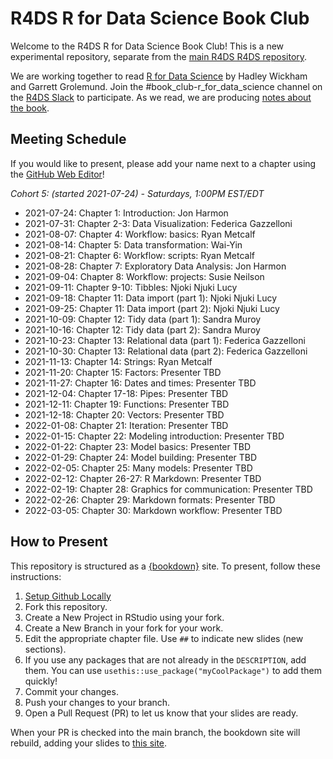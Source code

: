 # R4DS R for Data Science Book Club

Welcome to the R4DS R for Data Science Book Club!
This is a new experimental repository, separate from the [main R4DS R4DS repository](https://github.com/r4ds/bookclub-R_for_Data_Science).

We are working together to read [R for Data Science](https://r4ds.had.co.nz/) by Hadley Wickham and Garrett Grolemund.
Join the #book_club-r_for_data_science channel on the [R4DS Slack](https://r4ds.io/join) to participate.
As we read, we are producing [notes about the book](https://r4ds.github.io/bookclub-r4ds/).

## Meeting Schedule

If you would like to present, please add your name next to a chapter using the [GitHub Web Editor](https://youtu.be/d41oc2OMAuI)!

*Cohort 5: (started 2021-07-24) - Saturdays, 1:00PM EST/EDT*

- 2021-07-24: Chapter 1: Introduction: Jon Harmon
- 2021-07-31: Chapter 2-3: Data Visualization: Federica Gazzelloni
- 2021-08-07: Chapter 4: Workflow: basics: Ryan Metcalf
- 2021-08-14: Chapter 5: Data transformation:  Wai-Yin
- 2021-08-21: Chapter 6: Workflow: scripts:  Ryan Metcalf
- 2021-08-28: Chapter 7: Exploratory Data Analysis:  Jon Harmon
- 2021-09-04: Chapter 8: Workflow: projects:  Susie Neilson
- 2021-09-11: Chapter 9-10: Tibbles: Njoki Njuki Lucy
- 2021-09-18: Chapter 11: Data import (part 1): Njoki Njuki Lucy
- 2021-09-25: Chapter 11: Data import (part 2): Njoki Njuki Lucy
- 2021-10-09: Chapter 12: Tidy data (part 1): Sandra Muroy
- 2021-10-16: Chapter 12: Tidy data (part 2): Sandra Muroy
- 2021-10-23: Chapter 13: Relational data (part 1): Federica Gazzelloni
- 2021-10-30: Chapter 13: Relational data (part 2): Federica Gazzelloni
- 2021-11-13: Chapter 14: Strings: Ryan Metcalf
- 2021-11-20: Chapter 15: Factors: Presenter TBD
- 2021-11-27: Chapter 16: Dates and times: Presenter TBD
- 2021-12-04: Chapter 17-18: Pipes: Presenter TBD
- 2021-12-11: Chapter 19: Functions: Presenter TBD
- 2021-12-18: Chapter 20: Vectors: Presenter TBD
- 2022-01-08: Chapter 21: Iteration: Presenter TBD
- 2022-01-15: Chapter 22: Modeling introduction: Presenter TBD
- 2022-01-22: Chapter 23: Model basics: Presenter TBD
- 2022-01-29: Chapter 24: Model building: Presenter TBD
- 2022-02-05: Chapter 25: Many models: Presenter TBD
- 2022-02-12: Chapter 26-27: R Markdown: Presenter TBD
- 2022-02-19: Chapter 28: Graphics for communication: Presenter TBD
- 2022-02-26: Chapter 29: Markdown formats: Presenter TBD
- 2022-03-05: Chapter 30: Markdown workflow: Presenter TBD

## How to Present

This repository is structured as a [{bookdown}](https://CRAN.R-project.org/package=bookdown) site.
To present, follow these instructions:

1. [Setup Github Locally](https://www.youtube.com/watch?v=hNUNPkoledI)
2. Fork this repository.
3. Create a New Project in RStudio using your fork.
4. Create a New Branch in your fork for your work.
5. Edit the appropriate chapter file. Use `##` to indicate new slides (new sections).
6. If you use any packages that are not already in the `DESCRIPTION`, add them. You can use `usethis::use_package("myCoolPackage")` to add them quickly!
7. Commit your changes.
8. Push your changes to your branch.
9. Open a Pull Request (PR) to let us know that your slides are ready.

When your PR is checked into the main branch, the bookdown site will rebuild, adding your slides to [this site](https://r4ds.github.io/bookclub-URL/).

